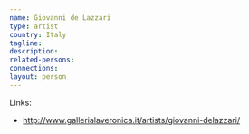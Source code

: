 ```yaml
---
name: Giovanni de Lazzari
type: artist
country: Italy
tagline:
description:
related-persons:
connections:
layout: person
---
```

Links:
* <http://www.gallerialaveronica.it/artists/giovanni-delazzari/>
